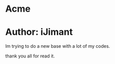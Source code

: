 # Acme
# Author: iJimant
 Im trying to do a new base with a lot of my codes.
 
 thank you all for read it.
